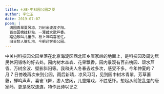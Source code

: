```yaml
---
title: 七律·中科园公园之夏
author: 李仁玉
date: 2019-07-07
poem: |
  满园青翠夏风凉，万树余波渡夕阳。
  百亩国槐挂籽粒，一潭碧水散芦香。
  路边贩叫儿童乐，枝上蝉鸣喜雀忙。
  旧日愁人脏乱地，今朝迎客美公园。
---
```


中关村科技园公园坐落在北京海淀区西北旺乡唐家岭的地面上，是科技园及周边居民休闲锻练的好去处。园内树木森森、花果飘香。园内景观有百亩槐园、碧水芦香、万树余波、壁影斜阳等。我和夫人冬春去过多次，感受不多。今年仲夏的 7 月 7 日傍晚再次来到公园，雨后新晴，凉风习习，见到园中树木青翠，芳草萋萋，蝉鸣声声，喜雀飞舞，游人悠闲，儿童嬉戏，不胜感怀。想起从前脏乱差的唐家岭，更是感叹连连，特作此诗以记之
